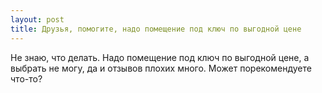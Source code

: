 ```yaml
---
layout: post 
title: Друзья, помогите, надо помещение под ключ по выгодной цене 
--- 
```

Не знаю, что делать. Надо помещение под ключ по выгодной цене, а выбрать не могу, да и отзывов плохих много. Может порекомендуете что-то?